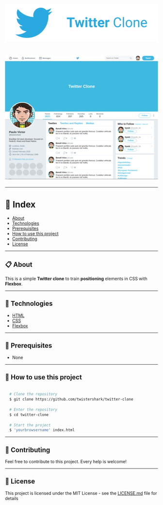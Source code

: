 <h1 align="center">
  <img src="images/logo-readme.svg">
</h1>

<h1 align="center">
  <img src="images/screenshot.png">
</h1>

---
# 📑 Index

- [About](#-about)
- [Technologies](#-technologies)
- [Prerequisites](#-prerequisites)
- [How to use this project](#-how-to-use-this-project)
- [Contributing](#-contributing)
- [License](#-license)
---

## 📋 About

This is a simple **Twitter clone** to train **positioning** elements in CSS with **Flexbox**.

---

## 🚀 Technologies

- [HTML](https://developer.mozilla.org/pt-BR/docs/Web/HTML)
- [CSS](https://developer.mozilla.org/pt-BR/docs/Web/CSS)
- [Flexbox](https://developer.mozilla.org/pt-BR/docs/Web/CSS/CSS_Flexible_Box_Layout/Conceitos_Basicos_do_Flexbox)

---

## 🔧 Prerequisites

- None

---

## 🌟 How to use this project

```bash

  # Clone the repository
  $ git clone https://github.com/twistershark/twitter-clone

  # Enter the repository
  $ cd twitter-clone

  # Start the project 
  $ 'yourbrowsername' index.html

```

---
## 🤝 Contributing
Feel free to contribute to this project. Every help is welcome!

---
## 📃 License

This project is licensed under the MIT License - see the [LICENSE.md](LICENSE) file for details